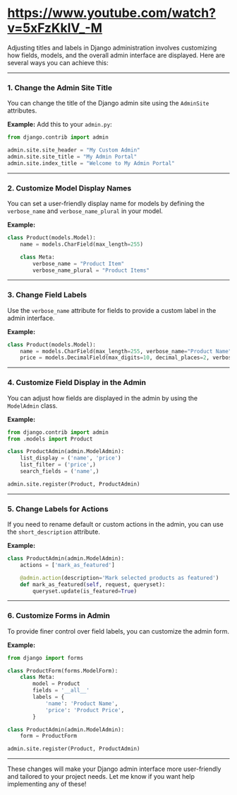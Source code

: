 # https://www.youtube.com/watch?v=5xFzKklV_-M

Adjusting titles and labels in Django administration involves customizing how fields, models, and the overall admin interface are displayed. Here are several ways you can achieve this:

---

### 1. **Change the Admin Site Title**
You can change the title of the Django admin site using the `AdminSite` attributes.

**Example:**
Add this to your `admin.py`:
```python
from django.contrib import admin

admin.site.site_header = "My Custom Admin"
admin.site.site_title = "My Admin Portal"
admin.site.index_title = "Welcome to My Admin Portal"
```

---

### 2. **Customize Model Display Names**
You can set a user-friendly display name for models by defining the `verbose_name` and `verbose_name_plural` in your model.

**Example:**
```python
class Product(models.Model):
    name = models.CharField(max_length=255)

    class Meta:
        verbose_name = "Product Item"
        verbose_name_plural = "Product Items"
```

---

### 3. **Change Field Labels**
Use the `verbose_name` attribute for fields to provide a custom label in the admin interface.

**Example:**
```python
class Product(models.Model):
    name = models.CharField(max_length=255, verbose_name="Product Name")
    price = models.DecimalField(max_digits=10, decimal_places=2, verbose_name="Product Price")
```

---

### 4. **Customize Field Display in the Admin**
You can adjust how fields are displayed in the admin by using the `ModelAdmin` class.

**Example:**
```python
from django.contrib import admin
from .models import Product

class ProductAdmin(admin.ModelAdmin):
    list_display = ('name', 'price')
    list_filter = ('price',)
    search_fields = ('name',)

admin.site.register(Product, ProductAdmin)
```

---

### 5. **Change Labels for Actions**
If you need to rename default or custom actions in the admin, you can use the `short_description` attribute.

**Example:**
```python
class ProductAdmin(admin.ModelAdmin):
    actions = ['mark_as_featured']

    @admin.action(description='Mark selected products as featured')
    def mark_as_featured(self, request, queryset):
        queryset.update(is_featured=True)
```

---

### 6. **Customize Forms in Admin**
To provide finer control over field labels, you can customize the admin form.

**Example:**
```python
from django import forms

class ProductForm(forms.ModelForm):
    class Meta:
        model = Product
        fields = '__all__'
        labels = {
            'name': 'Product Name',
            'price': 'Product Price',
        }

class ProductAdmin(admin.ModelAdmin):
    form = ProductForm

admin.site.register(Product, ProductAdmin)
```

---

These changes will make your Django admin interface more user-friendly and tailored to your project needs. Let me know if you want help implementing any of these!